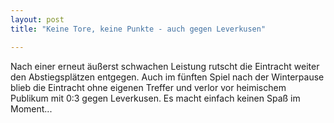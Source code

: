 ```yaml
---
layout: post
title: "Keine Tore, keine Punkte - auch gegen Leverkusen"

---
```


Nach einer erneut äußerst schwachen Leistung rutscht die Eintracht weiter den Abstiegsplätzen entgegen. Auch im fünften Spiel nach der Winterpause blieb die Eintracht ohne eigenen Treffer und verlor vor heimischem Publikum mit 0:3 gegen Leverkusen. Es macht einfach keinen Spaß im Moment...


